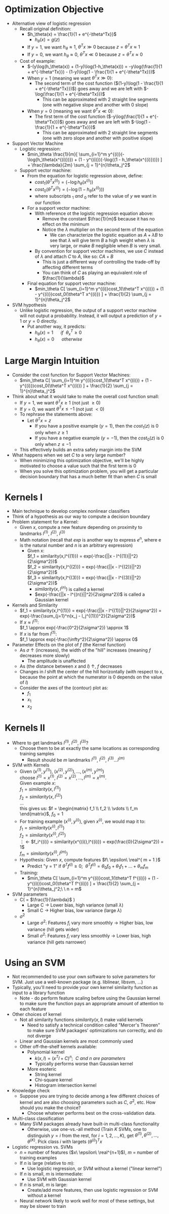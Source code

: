 # Optimization Objective
- Alternative view of logistic regression
  - Recall original definition:
    - $h_\theta(x) = \frac{1}{1 + e^{-\theta^Tx}}$
      - $h_\theta(x) = g(z)$
    - If $y = 1$, we want $h_\theta \approx 1$, $\theta^Tx \gg 0$ because $z = \theta^Tx \approx 1$
    - If $y = 0$, we want $h_\theta \approx 0$, $\theta^Tx \ll 0$ because $z = \theta^Tx \approx 0$
  - Cost of example:
    - $-(y\log(h_\theta(x)) + (1-y)\log(1-h_\theta(x))) = -y\log(\frac{1}{1 + e^{-\theta^Tx}}) - (1-y)\log(1 - \frac{1}{1 + e^{-\theta^Tx}})$
    - When $y = 1$ (meaning we want $\theta^Tx \gg 0$):
      - The second term of the cost function ($(1-y)\log(1 - \frac{1}{1 + e^{-\theta^Tx}})$) goes away and we are left with $-\log(\frac{1}{1 + e^{-\theta^Tx}})$
        - This can be approximated with 2 straight line segments (one with negative slope and another with 0 slope)
    - When $y = 0$ (meaning we want $\theta^Tx \ll 0$):
      - The first term of the cost function ($-y\log(\frac{1}{1 + e^{-\theta^Tx}})$) goes away and we are left with $-\log(1 - \frac{1}{1 + e^{-\theta^Tx}})$
        - This can be approximated with 2 straight line segments (one with zero slope and another with positive slope)
- Support Vector Machine
  - Logistic regression:
    - $min_\theta \frac{1}{m}[ \sum_{i=1}^m y^{(i)}(-\log{h_\theta(x^{(i)})}) + (1 - y^{(i)})(-\log{(1 - h_\theta(x^{(i)}))}) ] + \frac{\lambda}{2m} \sum_{j = 1}^{n}\theta_j^2$
  - Support vector machine:
    - From the equation for logistic regression above, define:
      - $cost_1(\theta^T x^{(i)}) = (-\log{h_\theta(x^{(i)})})$
      - $cost_0(\theta^T x^{(i)}) = (-\log{(1 - h_\theta(x^{(i)}))})$
      - where subscripts $_1\ and\ _0$ refer to the value of $y$ we want in our function
    - For a support vector machine:
      - With reference ot the logistic regression equation above:
        - Remove the constant $\frac{1}{m}$ because it has no effect on the minimum
        - Notice the $\lambda$ multiplier on the second term of the equation
          - We can characterize the logistic equation as $A + \lambda B$ to see that $\lambda$ will give term $B$ a high weight when $\lambda$ is very large, or make $B$ negligible when $B$ is very small.
      - By convention for support vector machines, we use $C$ instead of $\lambda$ and attach $C$ to $A$, like so: $CA + B$
        - This is just a different way of controlling the trade-off by affecting different terms
        - You can think of $C$ as playing an equivalent role of $\frac{1}{\lambda}$
    - Final equation for support vector machine:
      - $min_\theta C[ \sum_{i=1}^m y^{(i)}cost_1(\theta^T x^{(i)}) + (1 - y^{(i)})cost_0(\theta^T x^{(i)}) ] + \frac{1}{2} \sum_{j = 1}^{n}\theta_j^2$
- SVM hypothesis
  - Unlike logistic regression, the output of a support vector machine will not output a probability. Instead, it will output a prediction of $y = 1$ or $y = 0$ directly.
    - Put another way, it predicts:
      - $h_\theta(x) = 1\ \ \ \ \ \ if\ \ \theta^T_x \geq 0$
      - $h_\theta(x) = 0\ \ \ \ \ \ otherwise$


# Large Margin Intuition
- Consider the cost function for Support Vector Machines:
  - $min_\theta C[ \sum_{i=1}^m y^{(i)}cost_1(\theta^T x^{(i)}) + (1 - y^{(i)})cost_0(\theta^T x^{(i)}) ] + \frac{1}{2} \sum_{j = 1}^{n}\theta_j^2$
- Think about what it would take to make the overall cost function small:
  - If $y=1$, we want $\theta^Tx \geq 1$ (not just $\geq 0$)
  - If $y=0$, we want $\theta^Tx \leq -1$ (not just $\lt 0$)
  - To rephrase the statements above:
    - Let $\theta^Tx = z$
      - If you have a positive example ($y = 1$), then the $cost_1(z)$ is 0 only when $z \geq 1$
      - If you have a negative example ($y = -1$), then the $cost_0(z)$ is 0 only when $z \leq -1$
  - This effectively builds an extra safety margin into the SVM
- What happens when we set $C$ to a very large number?
  - When minimizing this optimization objective, we'll be highly motivated to choose a value such that the first term is 0
  - When you solve this optimization problem, you will get a particular decision boundary that has a much better fit than when $C$ is small

# Kernels I
- Main technique to develop complex nonlinear classifiers
- Think of a hypothesis as our way to compute a decision boundary
- Problem statement for a Kernel:
  - Given $x$, compute a new feature depending on proximity to landmarks $l^{(1)}$, $l^{(2)}$, $l^{(3)}$
  - Math notation (recall that $exp$ is another way to express $e^n$, where e is the natural number and $n$ is an arbitrary expression)
    - Given x:<br/>
      $f_1 = similarity(x,l^{(1)}) = exp(-\frac{||x - l^{(1)}||^2}{2\sigma^2})$<br/>
      $f_2 = similarity(x,l^{(2)}) = exp(-\frac{||x - l^{(2)}||^2}{2\sigma^2})$<br/>
      $f_3 = similarity(x,l^{(3)}) = exp(-\frac{||x - l^{(3)}||^2}{2\sigma^2})$
      - $similarity(x,l^{(n)})$ is called a kernel
      - $exp(-\frac{||x - l^{(n)}||^2}{2\sigma^2})$ is called a Gaussian kernel
- Kernels and Similarity
  - $f_1 = similarity(x,l^{(1)}) = exp(-\frac{||x - l^{(1)}||^2}{2\sigma^2}) = exp(-\frac{\sum_{j=1}^n(x_j - l_j^{(1)})^2}{2\sigma^2})$
  - If $x \approx l^{(1)}$: <br/>
    $f_1 \approx exp(-\frac{0^2}{2\sigma^2}) \approx 1$
  - If $x$ is far from $l^{(1)}$: <br/>
    $f_1 \approx exp(-\frac{\infty^2}{2\sigma^2}) \approx 0$
- Parameter Effects on the plot of $f$ (the Kernel function)
  - As $\sigma$ &uarr; (increases), the width of the "hill" increases (meaning $f$ decreases more slowly)
    - The amplitude is unaffected
  - As (the distance between $x$ and $l$) &uarr;, $f$ decreases
  - Changes in $l$ shift the center of the hill horizontally (with respect to x, because the point at which the numerator is 0 depends on the value of $l$)
  - Consider the axes of the (contour) plot as:
    - $f_1$
    - $x_1$
    - $x_2$

# Kernels II
- Where to get landmarks $l^{(1)}$, $l^{(2)}$, $l^{(3)}$?
  - Choose them to be at exactly the same locations as corresponding training samples
    - Result should be $m$ landmarks $l^{(1)}$, $l^{(2)}$, $l^{(3)}$...$l^{(m)}$
- SVM with Kernels
  - Given $(x^{(1)},y^{(1)}),\ (x^{(2)},y^{(2)}),...,(x^{(m)},y^{(m)})$<br/>
    choose $l^{(1)}=x^{(1)},\ l^{(2)}=x^{(2)},...,l^{(m)}=x^{(m)}$.<br/>
    Given example $x$:<br/>
    $f_1=similarity(x,l^{(1)})$<br/>
    $f_2=similarity(x,l^{(2)})$<br/>
    ...<br/>
    this gives us:
    $f = \begin{matrix} f_1 \\
    f_2 \\
    \vdots \\
    f_m
    \end{matrix}$, $f_0=1$
  - For training example $(x^{(i)},y^{(i)})$, given $x^{(i)}$, we would map it to:<br/>
    $f_1=similarity(x^{(i)},l^{(1)})$<br/>
    $f_2=similarity(x^{(i)},l^{(2)})$<br/>
    $\vdots$ &larr; $f_i^{(i)} = similarity(x^{(i)},l^{(i)}) = exp(\frac{0}{2\sigma^2}) = 1$<br/>
    $f_m=similarity(x^{(i)},l^{(m)})$
  - Hypothesis: Given $x$, compute features $f\ \epsilon\ \real^{ m + 1 }$
    - Predict "y = 1" if $\theta^Tf^{(i)} \geq 0;\ \ \theta^Tf^{(i)} = \theta_0f_0 + \theta_1f_1 + ... + \theta_mf_m$
  - Training:
    - $min_\theta C[ \sum_{i=1}^m y^{(i)}cost_1(\theta^T f^{(i)}) + (1 - y^{(i)})cost_0(\theta^T f^{(i)}) ] + \frac{1}{2} \sum_{j = 1}^{n}\theta_j^2;\ \ n = m$
- SVM parameters
  - C( = $\frac{1}{\lambda}$ )
    - Large C &rarr; Lower bias, high variance (small $\lambda$)
    - Small C &rarr; Higher bias, low variance (large $\lambda$)
  - $\sigma^2$
    - Large $\sigma^2$: Features $f_i$ vary more smoothly &rarr; Higher bias, low variance (hill gets wider)
    - Small $\sigma^2$: Features $f_i$ vary less smoothly &rarr; Lower bias, high variance (hill gets narrower)

# Using an SVM
- Not recommended to use your own software to solve parameters for SVM. Just use a well-known package (e.g. liblinear, libsvm, ...)
- Typically, you'll need to provide your own kernel similarity function as input to a library function
  - Note - do perform feature scaling before using the Gaussian kernel to make sure the function pays an appropriate amount of attention to each feature
- Other choices of kernel
  - Not all similarity functions $similarity(x,l)$ make valid kernels
    - Need to satisfy a technical condition called "Mercer's Theoren" to make sure SVM packages' optimizations run correctly, and do not diverge
  - Linear and Gaussian kernels are most commonly used
  - Other off-the-shelf kernels available:
    - Polynomial kernel
      - $k(x,l) = (x^Tl + C)^n;\ \ C\ and\ n\ are\ parameters$
      - Typically performs worse than Gaussian kernel
    - More esoteric
      - String kernel
      - Chi-square kernel
      - Histogram intersection kernel
- Knowledge check
  - Suppose you are trying to decide among a few different choices of kernel and are also choosing parameters such as $C$, $\sigma^2$, etc. How should you make the choice?
    - Choose whatever performs best on the cross-validation data.
- Multi-class classification
  - Many SVM packages already have built-in multi-class functionality
    - Otherwise, use one-vs.-all method (Train $K$ SVMs, one to distinguish $y = i$ from the rest, for $i = 1, 2, ..., K$), get $\theta^{(1)}, \theta^{(2)}, ..., \theta^{(K)}$. Pick class $i$ with largets $(\theta^{(i)})^Tx$
- Logistic regression vs. SVMs
  - $n$ = number of features ($x\ \epsilon\ \real^{n+1}$), $m$ = number of training examples
  - If $n$ is large (relative to $m$):
    - Use logistic regression, or SVM without a kernel ("linear kernel")
  - If $n$ is small, $m$ is intermediate:
    - Use SVM with Gaussian kernel
  - If $n$ is small, $m$ is large:
    - Create/add more features, then use logistic regression or SVM without a kernel
  - Neural network likely to work well for most of these settings, but may be slower to train